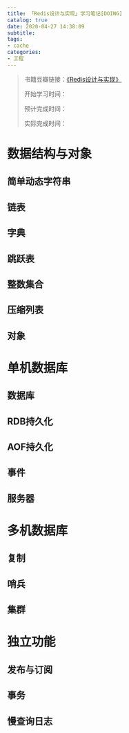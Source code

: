 ```yaml
---
title: 「Redis设计与实现」学习笔记[DOING]
catalog: true
date: 2020-04-27 14:38:09
subtitle: 
tags: 
- cache
categories:
- 工程
---
```

> 书籍豆瓣链接：[《Redis设计与实现》](https://book.douban.com/subject/25900156/)
> 
> 开始学习时间：
> 
> 预计完成时间：
> 
> 实际完成时间：

# 数据结构与对象

## 简单动态字符串

## 链表

## 字典

## 跳跃表

## 整数集合

## 压缩列表

## 对象

# 单机数据库

## 数据库

## RDB持久化

## AOF持久化 

## 事件

## 服务器

# 多机数据库

## 复制

## 哨兵

## 集群

# 独立功能

## 发布与订阅

## 事务

## 慢查询日志